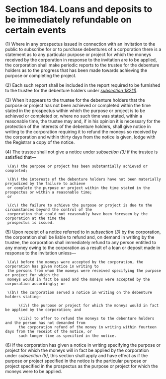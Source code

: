 # Section 184. Loans and deposits to be immediately refundable on certain events

\(1\) Where in any prospectus issued in connection with an invitation to the public to subscribe for or to purchase debentures of a corporation there is a statement as to any particular purpose or project for which the moneys received by the corporation in response to the invitation are to be applied, the corporation shall make periodic reports to the trustee for the debenture holders as to the progress that has been made towards achieving the purpose or completing the project.

\(2\) Each such report shall be included in the report required to be furnished to the trustee for the debenture holders under [_subsection 182\(1\)_](section-182.-obligations-of-borrowing-corporation.md).

\(3\) When it appears to the trustee for the debenture holders that the purpose or project has not been achieved or completed within the time stated in the prospectus within which the purpose or project is to be achieved or completed or, where no such time was stated, within a reasonable time, the trustee may and, if in his opinion it is necessary for the protection of the interests of the debenture holders, shall give notice in writing to the corporation requiring it to refund the moneys so received by the corporation and within thirty days from the notice is given, lodge with the Registrar a copy of the notice.

\(4\) The trustee shall not give a notice under _subsection \(3\)_ if the trustee is satisfied that—

     \(a\) the purpose or project has been substantially achieved or completed;

     \(b\) the interests of the debenture holders have not been materially prejudiced by the failure to achieve  
     or complete the purpose or project within the time stated in the prospectus or within a reasonable time;  
     or

     \(c\) the failure to achieve the purpose or project is due to the circumstances beyond the control of the  
     corporation that could not reasonably have been foreseen by the corporation at the time the  
     prospectus is issued.

\(5\) Upon receipt of a notice referred to in _subsection \(3\)_ by the corporation, the corporation shall be liable to refund and, on demand in writing by the trustee, the corporation shall immediately refund to any person entitled to any money owing to the corporation as a result of a loan or deposit made in response to the invitation unless—

     \(a\) before the moneys were accepted by the corporation, the corporation has given notice in writing to  
     the persons from whom the moneys were received specifying the purpose or project for which the  
     moneys would in fact be used and the moneys were accepted by the corporation accordingly; or

     \(b\) the corporation served a notice in writing on the debenture holders stating—

          \(i\) the purpose or project for which the moneys would in fact be applied by the corporation; and

          \(ii\) to offer to refund the moneys to the debenture holders and the person has not demanded from  
          the corporation refund of the money in writing within fourteen days from the receipt of the notice, or  
          such longer time as specified in the notice.

\(6\) If the corporation has given a notice in writing specifying the purpose or project for which the moneys will in fact be applied by the corporation under _subsection \(5\)_, this section shall apply and have effect as if the purpose or project specified in the notice is the particular purpose or project specified in the prospectus as the purpose or project for which the moneys were to be applied.



